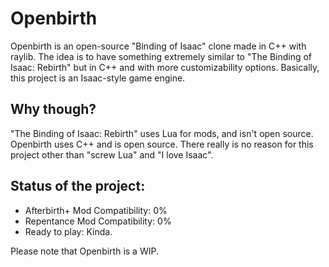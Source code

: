 # Openbirth

Openbirth is an open-source "Binding of Isaac" clone made in C++ with raylib. The idea is to have something extremely similar to "The Binding of Isaac: Rebirth" but in C++ and with more customizability options. Basically, this project is an Isaac-style game engine.

## Why though?

"The Binding of Isaac: Rebirth" uses Lua for mods, and isn't open source. Openbirth uses C++ and is open source. There really is no reason for this project other than "screw Lua" and "I love Isaac". 

## Status of the project:
- Afterbirth+ Mod Compatibility: 0%
- Repentance Mod Compatibility: 0%
- Ready to play: Kinda.

Please note that Openbirth is a WIP.

